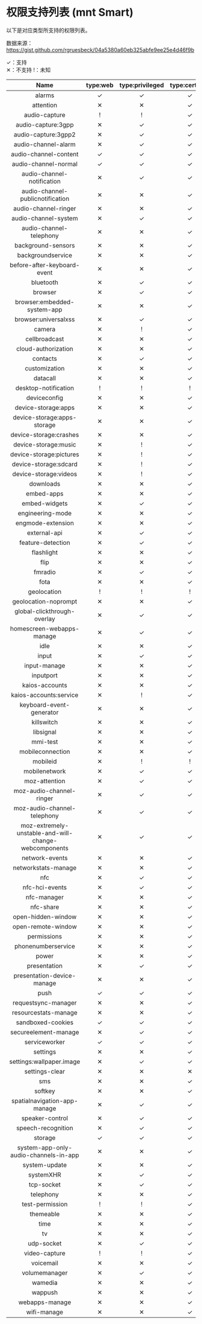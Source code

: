 # 权限支持列表 (mnt Smart)

以下是对应类型所支持的权限列表。

数据来源：https://gist.github.com/rgruesbeck/04a5380a60eb325abfe9ee25e4d46f9b

✓：支持  
✕：不支持
!：未知

|                         Name                         | type:web | type:privileged | type:certified |
| :--------------------------------------------------: | :------: | :-------------: | :------------: |
|                        alarms                        |    ✓     |        ✓        |       ✓        |
|                      attention                       |    ✕     |        ✕        |       ✓        |
|                    audio-capture                     |    !     |        !        |       ✓        |
|                  audio-capture:3gpp                  |    ✕     |        ✓        |       ✓        |
|                 audio-capture:3gpp2                  |    ✕     |        ✓        |       ✓        |
|                 audio-channel-alarm                  |    ✕     |        ✓        |       ✓        |
|                audio-channel-content                 |    ✓     |        ✓        |       ✓        |
|                 audio-channel-normal                 |    ✓     |        ✓        |       ✓        |
|              audio-channel-notification              |    ✕     |        ✓        |       ✓        |
|           audio-channel-publicnotification           |    ✕     |        ✕        |       ✓        |
|                 audio-channel-ringer                 |    ✕     |        ✕        |       ✓        |
|                 audio-channel-system                 |    ✕     |        ✓        |       ✓        |
|               audio-channel-telephony                |    ✕     |        ✕        |       ✓        |
|                  background-sensors                  |    ✕     |        ✕        |       ✓        |
|                  backgroundservice                   |    ✕     |        ✕        |       ✓        |
|             before-after-keyboard-event              |    ✕     |        ✕        |       ✓        |
|                      bluetooth                       |    ✕     |        ✓        |       ✓        |
|                       browser                        |    ✕     |        ✓        |       ✓        |
|             browser:embedded-system-app              |    ✕     |        ✕        |       ✓        |
|                 browser:universalxss                 |    ✕     |        ✓        |       ✓        |
|                        camera                        |    ✕     |        !        |       ✓        |
|                    cellbroadcast                     |    ✕     |        ✕        |       ✓        |
|                 cloud-authorization                  |    ✕     |        ✕        |       ✓        |
|                       contacts                       |    ✕     |        ✓        |       ✓        |
|                    customization                     |    ✕     |        ✕        |       ✓        |
|                       datacall                       |    ✕     |        ✕        |       ✓        |
|                 desktop-notification                 |    !     |        !        |       !        |
|                     deviceconfig                     |    ✕     |        ✕        |       ✓        |
|                 device-storage:apps                  |    ✕     |        ✕        |       ✓        |
|             device-storage:apps-storage              |    ✕     |        ✕        |       ✓        |
|                device-storage:crashes                |    ✕     |        ✕        |       ✓        |
|                 device-storage:music                 |    ✕     |        !        |       ✓        |
|               device-storage:pictures                |    ✕     |        !        |       ✓        |
|                device-storage:sdcard                 |    ✕     |        !        |       ✓        |
|                device-storage:videos                 |    ✕     |        !        |       ✓        |
|                      downloads                       |    ✕     |        ✕        |       ✓        |
|                      embed-apps                      |    ✕     |        ✕        |       ✓        |
|                    embed-widgets                     |    ✕     |        ✓        |       ✓        |
|                   engineering-mode                   |    ✕     |        ✕        |       ✓        |
|                  engmode-extension                   |    ✕     |        ✕        |       ✓        |
|                     external-api                     |    ✕     |        ✓        |       ✓        |
|                  feature-detection                   |    ✕     |        ✓        |       ✓        |
|                      flashlight                      |    ✕     |        ✕        |       ✓        |
|                         flip                         |    ✕     |        ✕        |       ✓        |
|                       fmradio                        |    ✕     |        ✓        |       ✓        |
|                         fota                         |    ✕     |        ✕        |       ✓        |
|                     geolocation                      |    !     |        !        |       !        |
|                 geolocation-noprompt                 |    ✕     |        ✕        |       ✓        |
|             global-clickthrough-overlay              |    ✕     |        ✓        |       ✓        |
|              homescreen-webapps-manage               |    ✕     |        ✓        |       ✓        |
|                         idle                         |    ✕     |        ✕        |       ✓        |
|                        input                         |    ✕     |        ✓        |       ✓        |
|                     input-manage                     |    ✕     |        ✕        |       ✓        |
|                      inputport                       |    ✕     |        ✕        |       ✓        |
|                    kaios-accounts                    |    ✕     |        ✕        |       ✓        |
|                kaios-accounts:service                |    ✕     |        !        |       ✓        |
|               keyboard-event-generator               |    ✕     |        ✕        |       ✓        |
|                      killswitch                      |    ✕     |        ✕        |       ✓        |
|                      libsignal                       |    ✕     |        ✕        |       ✓        |
|                       mmi-test                       |    ✕     |        ✕        |       ✓        |
|                   mobileconnection                   |    ✕     |        ✕        |       ✓        |
|                       mobileid                       |    ✕     |        !        |       !        |
|                    mobilenetwork                     |    ✕     |        ✓        |       ✓        |
|                    moz-attention                     |    ✕     |        ✓        |       ✓        |
|               moz-audio-channel-ringer               |    ✕     |        ✓        |       ✓        |
|             moz-audio-channel-telephony              |    ✕     |        ✓        |       ✓        |
| moz-extremely-unstable-and-will-change-webcomponents |    ✕     |        ✓        |       ✓        |
|                    network-events                    |    ✕     |        ✕        |       ✓        |
|                 networkstats-manage                  |    ✕     |        ✕        |       ✓        |
|                         nfc                          |    ✕     |        ✓        |       ✓        |
|                    nfc-hci-events                    |    ✕     |        ✓        |       ✓        |
|                     nfc-manager                      |    ✕     |        ✕        |       ✓        |
|                      nfc-share                       |    ✕     |        ✕        |       ✓        |
|                  open-hidden-window                  |    ✕     |        ✕        |       ✓        |
|                  open-remote-window                  |    ✕     |        ✕        |       ✓        |
|                     permissions                      |    ✕     |        ✕        |       ✓        |
|                  phonenumberservice                  |    ✕     |        ✕        |       ✓        |
|                        power                         |    ✕     |        ✕        |       ✓        |
|                     presentation                     |    ✕     |        ✓        |       ✓        |
|              presentation-device-manage              |    ✕     |        ✕        |       ✓        |
|                         push                         |    ✓     |        ✓        |       ✓        |
|                 requestsync-manager                  |    ✕     |        ✕        |       ✓        |
|                 resourcestats-manage                 |    ✕     |        ✕        |       ✓        |
|                  sandboxed-cookies                   |    ✓     |        ✓        |       ✓        |
|                 secureelement-manage                 |    ✕     |        ✓        |       ✓        |
|                    serviceworker                     |    ✓     |        ✓        |       ✓        |
|                       settings                       |    ✕     |        ✕        |       ✓        |
|               settings:wallpaper.image               |    ✕     |        ✓        |       ✓        |
|                    settings-clear                    |    ✕     |        ✕        |       ✕        |
|                         sms                          |    ✕     |        ✕        |       ✓        |
|                       softkey                        |    ✕     |        ✕        |       ✓        |
|             spatialnavigation-app-manage             |    ✕     |        ✓        |       ✓        |
|                   speaker-control                    |    ✕     |        ✓        |       ✓        |
|                  speech-recognition                  |    ✕     |        ✓        |       ✓        |
|                       storage                        |    ✓     |        ✓        |       ✓        |
|        system-app-only-audio-channels-in-app         |    ✕     |        ✕        |       ✓        |
|                    system-update                     |    ✕     |        ✕        |       ✓        |
|                      systemXHR                       |    ✕     |        ✓        |       ✓        |
|                      tcp-socket                      |    ✕     |        ✓        |       ✓        |
|                      telephony                       |    ✕     |        ✕        |       ✓        |
|                   test-permission                    |    !     |        !        |       ✓        |
|                      themeable                       |    ✕     |        ✕        |       ✓        |
|                         time                         |    ✕     |        ✕        |       ✓        |
|                          tv                          |    ✕     |        ✕        |       ✓        |
|                      udp-socket                      |    ✕     |        ✓        |       ✓        |
|                    video-capture                     |    !     |        !        |       ✓        |
|                      voicemail                       |    ✕     |        ✕        |       ✓        |
|                    volumemanager                     |    ✕     |        ✓        |       ✓        |
|                       wamedia                        |    ✕     |        ✕        |       ✓        |
|                       wappush                        |    ✕     |        ✕        |       ✓        |
|                    webapps-manage                    |    ✕     |        ✕        |       ✓        |
|                     wifi-manage                      |    ✕     |        ✕        |       ✓        |
